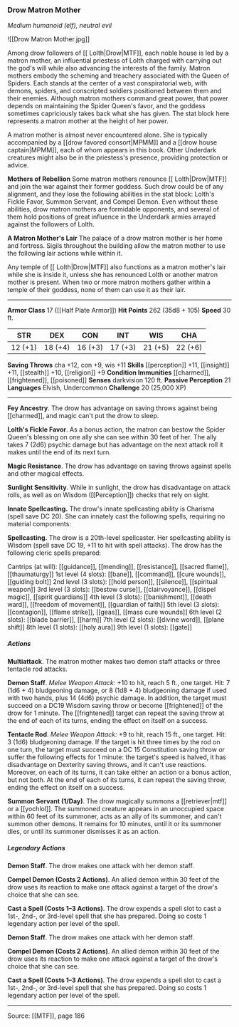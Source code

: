 ### Drow Matron Mother
_Medium humanoid (elf), neutral evil_

![[Drow Matron Mother.jpg]]

Among drow followers of [[ Lolth|Drow|MTF]], each noble house is led by a matron mother, an influential priestess of Lolth charged with carrying out the god's will while also advancing the interests of the family. Matron mothers embody the scheming and treachery associated with the Queen of Spiders. Each stands at the center of a vast conspiratorial web, with demons, spiders, and conscripted soldiers positioned between them and their enemies. Although matron mothers command great power, that power depends on maintaining the Spider Queen's favor, and the goddess sometimes capriciously takes back what she has given. The stat block here represents a matron mother at the height of her power.

A matron mother is almost never encountered alone. She is typically accompanied by a [[drow favored consort|MPMM]] and a [[drow house captain|MPMM]], each of whom appears in this book. Other Underdark creatures might also be in the priestess's presence, providing protection or advice.

**Mothers of Rebellion** Some matron mothers renounce [[ Lolth|Drow|MTF]] and join the war against their former goddess. Such drow could be of any alignment, and they lose the following abilities in the stat block: Lolth's Fickle Favor, Summon Servant, and Compel Demon. Even without these abilities, drow matron mothers are formidable opponents, and several of them hold positions of great influence in the Underdark armies arrayed against the followers of Lolth.


**A Matron Mother's Lair** The palace of a drow matron mother is her home and fortress. Sigils throughout the building allow the matron mother to use the following lair actions while within it.

Any temple of [[ Lolth|Drow|MTF]] also functions as a matron mother's lair while she is inside it, unless she has renounced Lolth or another matron mother is present. When two or more matron mothers gather within a temple of their goddess, none of them can use it as their lair.




---

**Armor Class** 17 ([[Half Plate Armor]])
**Hit Points** 262 (35d8 + 105)
**Speed** 30 ft.

| STR     | DEX     | CON     | INT     | WIS     | CHA     |
|---------|---------|---------|---------|---------|---------|
| 12 (+1) | 18 (+4) | 16 (+3) | 17 (+3) | 21 (+5) | 22 (+6) |

**Saving Throws** cha +12, con +9, wis +11
**Skills** [[perception]] +11, [[insight]] +11, [[stealth]] +10, [[religion]] +9
**Condition Immunities** [[charmed]], [[frightened]], [[poisoned]]
**Senses** darkvision 120 ft.
**Passive Perception** 21
**Languages** Elvish, Undercommon
**Challenge** 20 (25,000 XP)

---

**Fey Ancestry**. The drow has advantage on saving throws against being [[charmed]], and magic can't put the drow to sleep.

**Lolth's Fickle Favor**. As a bonus action, the matron can bestow the Spider Queen's blessing on one ally she can see within 30 feet of her. The ally takes 7 (2d6) psychic damage but has advantage on the next attack roll it makes until the end of its next turn.

**Magic Resistance**. The drow has advantage on saving throws against spells and other magical effects.

**Sunlight Sensitivity**. While in sunlight, the drow has disadvantage on attack rolls, as well as on Wisdom ([[Perception]]) checks that rely on sight.

**Innate Spellcasting.** The drow's innate spellcasting ability is Charisma (spell save DC 20). She can innately cast the following spells, requiring no material components:

**Spellcasting.** The drow is a 20th-level spellcaster. Her spellcasting ability is Wisdom (spell save DC 19, +11 to hit with spell attacks). The drow has the following cleric spells prepared:

Cantrips (at will): [[guidance]], [[mending]], [[resistance]], [[sacred flame]], [[thaumaturgy]]
1st level (4 slots): [[bane]], [[command]], [[cure wounds]], [[guiding bolt]]
2nd level (3 slots): [[hold person]], [[silence]], [[spiritual weapon]]
3rd level (3 slots): [[bestow curse]], [[clairvoyance]], [[dispel magic]], [[spirit guardians]]
4th level (3 slots): [[banishment]], [[death ward]], [[freedom of movement]], [[guardian of faith]]
5th level (3 slots): [[contagion]], [[flame strike]], [[geas]], [[mass cure wounds]]
6th level (2 slots): [[blade barrier]], [[harm]]
7th level (2 slots): [[divine word]], [[plane shift]]
8th level (1 slots): [[holy aura]]
9th level (1 slots): [[gate]]

##### Actions
**Multiattack**. The matron mother makes two demon staff attacks or three tentacle rod attacks.

**Demon Staff**. _Melee Weapon Attack:_ +10 to hit, reach 5 ft., one target. Hit: 7 (1d6 + 4) bludgeoning damage, or 8 (1d8 + 4) bludgeoning damage if used with two hands, plus 14 (4d6) psychic damage. In addition, the target must succeed on a DC19 Wisdom saving throw or become [[frightened]] of the drow for 1 minute. The [[frightened]] target can repeat the saving throw at the end of each of its turns, ending the effect on itself on a success.

**Tentacle Rod**. _Melee Weapon Attack:_ +9 to hit, reach 15 ft., one target. Hit: 3 (1d6) bludgeoning damage. If the target is hit three times by the rod on one turn, the target must succeed on a DC 15 Constitution saving throw or suffer the following effects for 1 minute: the target's speed is halved, it has disadvantage on Dexterity saving throws, and it can't use reactions. Moreover, on each of its turns, it can take either an action or a bonus action, but not both. At the end of each of its turns, it can repeat the saving throw, ending the effect on itself on a success.

**Summon Servant (1/Day)**. The drow magically summons a [[retriever|mtf]] or a [[yochlol]]. The summoned creature appears in an unoccupied space within 60 feet of its summoner, acts as an ally of its summoner, and can't summon other demons. It remains for 10 minutes, until it or its summoner dies, or until its summoner dismisses it as an action.

##### Legendary Actions
**Demon Staff**. The drow makes one attack with her demon staff.

**Compel Demon (Costs 2 Actions)**. An allied demon within 30 feet of the drow uses its reaction to make one attack against a target of the drow's choice that she can see.

**Cast a Spell (Costs 1–3 Actions)**. The drow expends a spell slot to cast a 1st-, 2nd-, or 3rd-level spell that she has prepared. Doing so costs 1 legendary action per level of the spell.

**Demon Staff**. The drow makes one attack with her demon staff.

**Compel Demon (Costs 2 Actions)**. An allied demon within 30 feet of the drow uses its reaction to make one attack against a target of the drow's choice that she can see.

**Cast a Spell (Costs 1–3 Actions)**. The drow expends a spell slot to cast a 1st-, 2nd-, or 3rd-level spell that she has prepared. Doing so costs 1 legendary action per level of the spell.


---

Source: [[MTF]], page 186